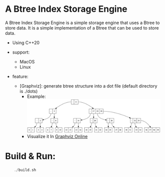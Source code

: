 # A Btree Index Storage Engine



A Btree Index Storage Engine is a simple storage engine that uses a Btree to store data. It is a simple implementation of a Btree that can be used to store data.




* Using C++20

* support:
    - MacOS
    - Linux

* feature:
    - \[Graphviz\]: generate btree structure into a dot file (default directory is ./dots)
        - Example:
            ![dots_example](./pics/dots_example.png "dots example")
        - Visualize it In [Graphviz Online](https://www.google.com/url?sa=t&source=web&rct=j&opi=89978449&url=https://dreampuf.github.io/GraphvizOnline/&ved=2ahUKEwi5-eC9pIiNAxXJmYkEHUQgBiUQFnoECAoQAQ&usg=AOvVaw2Sw6OnaIb_oZkOtu44VcNz)
# Build & Run:

```c++
    ./build.sh
```
